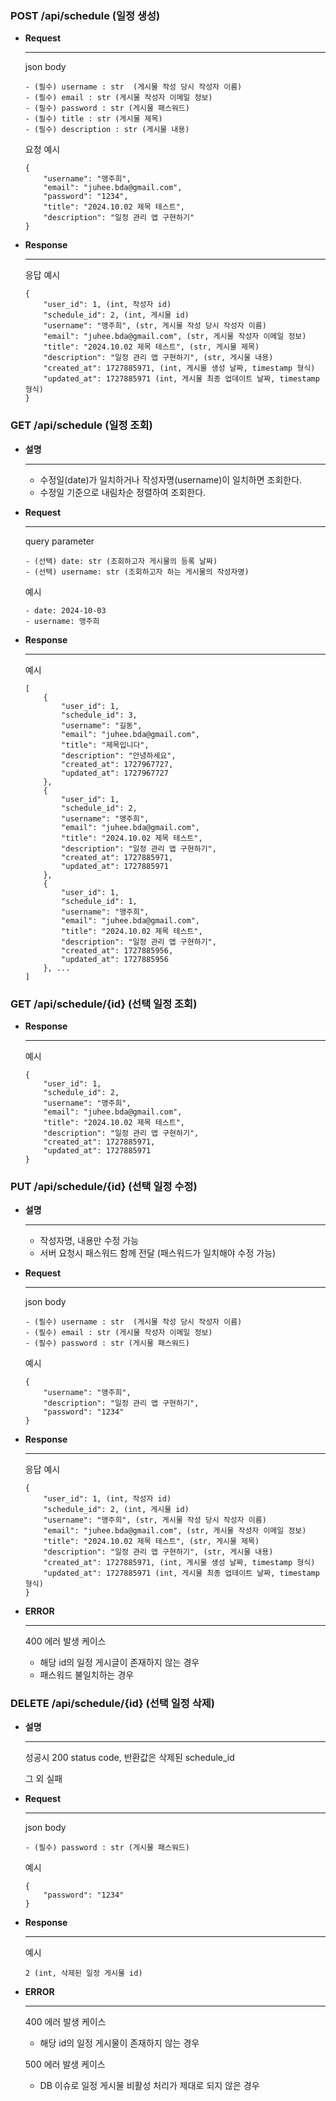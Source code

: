 ### POST /api/schedule (일정 생성)

- **Request**
    
    ---
    
    json body
    
    ```
    - (필수) username : str  (게시물 작성 당시 작성자 이름)
    - (필수) email : str (게시물 작성자 이메일 정보)
    - (필수) password : str (게시물 패스워드)
    - (필수) title : str (게시물 제목)
    - (필수) description : str (게시물 내용)
    ```
    
    요청 예시
    
    ```
    {
        "username": "맹주희",
        "email": "juhee.bda@gmail.com",
        "password": "1234",
        "title": "2024.10.02 제목 테스트",
        "description": "일정 관리 앱 구현하기"
    }
    ```
    
- **Response**
    
    ---
    
    응답 예시
    
    ```
    {
        "user_id": 1, (int, 작성자 id)
        "schedule_id": 2, (int, 게시물 id)
        "username": "맹주희", (str, 게시물 작성 당시 작성자 이름)
        "email": "juhee.bda@gmail.com", (str, 게시물 작성자 이메일 정보)
        "title": "2024.10.02 제목 테스트", (str, 게시물 제목)
        "description": "일정 관리 앱 구현하기", (str, 게시물 내용)
        "created_at": 1727885971, (int, 게시물 생성 날짜, timestamp 형식)
        "updated_at": 1727885971 (int, 게시물 최종 업데이트 날짜, timestamp 형식)
    }
    ```
    

### GET /api/schedule (일정 조회)

- **설명**
    
    ---
    
    - 수정일(date)가 일치하거나 작성자명(username)이 일치하면 조회한다.
    - 수정일 기준으로 내림차순 정렬하여 조회한다.
- **Request**
    
    ---
    
    query parameter
    
    ```
    - (선택) date: str (조회하고자 게시물의 등록 날짜)
    - (선택) username: str (조회하고자 하는 게시물의 작성자명)
    ```
    
    예시
    
    ```
    - date: 2024-10-03
    - username: 맹주희
    ```
    
- **Response**
    
    ---
    
    예시
    
    ```
    [
        {
            "user_id": 1,
            "schedule_id": 3,
            "username": "길동",
            "email": "juhee.bda@gmail.com",
            "title": "제목입니다",
            "description": "안녕하세요",
            "created_at": 1727967727,
            "updated_at": 1727967727
        },
        {
            "user_id": 1,
            "schedule_id": 2,
            "username": "맹주희",
            "email": "juhee.bda@gmail.com",
            "title": "2024.10.02 제목 테스트",
            "description": "일정 관리 앱 구현하기",
            "created_at": 1727885971,
            "updated_at": 1727885971
        },
        {
            "user_id": 1,
            "schedule_id": 1,
            "username": "맹주희",
            "email": "juhee.bda@gmail.com",
            "title": "2024.10.02 제목 테스트",
            "description": "일정 관리 앱 구현하기",
            "created_at": 1727885956,
            "updated_at": 1727885956
        }, ...
    ]
    ```
    

### GET /api/schedule/{id} (선택 일정 조회)

- **Response**
    
    ---
    
    예시
    
    ```
    {
        "user_id": 1,
        "schedule_id": 2,
        "username": "맹주희",
        "email": "juhee.bda@gmail.com",
        "title": "2024.10.02 제목 테스트",
        "description": "일정 관리 앱 구현하기",
        "created_at": 1727885971,
        "updated_at": 1727885971
    }
    ```
    

### PUT /api/schedule/{id} (선택 일정 수정)

- **설명**
    
    ---
    
    - 작성자명, 내용만 수정 가능
    - 서버 요청시 패스워드 함께 전달 (패스워드가 일치해야 수정 가능)
- **Request**
    
    ---
    
    json body
    
    ```
    - (필수) username : str  (게시물 작성 당시 작성자 이름)
    - (필수) email : str (게시물 작성자 이메일 정보)
    - (필수) password : str (게시물 패스워드)
    ```
    
    예시
    
    ```
    {
        "username": "맹주희",
        "description": "일정 관리 앱 구현하기",
        "password": "1234"
    }
    ```
    
- **Response**
    
    ---
    
    응답 예시
    
    ```
    {
        "user_id": 1, (int, 작성자 id)
        "schedule_id": 2, (int, 게시물 id)
        "username": "맹주희", (str, 게시물 작성 당시 작성자 이름)
        "email": "juhee.bda@gmail.com", (str, 게시물 작성자 이메일 정보)
        "title": "2024.10.02 제목 테스트", (str, 게시물 제목)
        "description": "일정 관리 앱 구현하기", (str, 게시물 내용)
        "created_at": 1727885971, (int, 게시물 생성 날짜, timestamp 형식)
        "updated_at": 1727885971 (int, 게시물 최종 업데이트 날짜, timestamp 형식)
    }
    ```
    
- **ERROR**
    
    ---
    
    400 에러 발생 케이스
    
    - 해당 id의 일정 게시글이 존재하지 않는 경우
    - 패스워드 불일치하는 경우

### DELETE /api/schedule/{id} (선택 일정 삭제)

- **설명**
    
    ---
    
    성공시 200 status code, 반환값은 삭제된 schedule_id
    
    그 외 실패
    
- **Request**

    ---
  
    json body
    
    ```
    - (필수) password : str (게시물 패스워드)
    ```
    
    예시
    
    ```
    {
        "password": "1234"
    }
    ```
    
- **Response**
    
    ---
    
    예시
    
    ```
    2 (int, 삭제된 일정 게시물 id)
    ```
    
- **ERROR**
    
    ---
    
    400 에러 발생 케이스
    
    - 해당 id의 일정 게시물이 존재하지 않는 경우
    
    500 에러 발생 케이스
    
    - DB 이슈로 일정 게시물 비활성 처리가 제대로 되지 않은 경우
